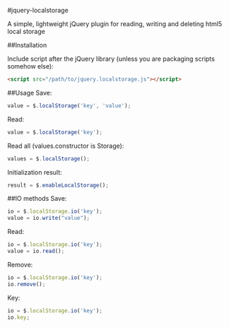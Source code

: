 #jquery-localstorage

A simple, lightweight jQuery plugin for reading, writing and deleting html5 local storage

##Installation

Include script after the jQuery library (unless you are packaging scripts somehow else):
```html
<script src="/path/to/jquery.localstorage.js"></script>
```
##Usage
Save:
```javascript
value = $.localStorage('key', 'value');
```
Read:
```javascript
value = $.localStorage('key');
```
Read all (values.constructor is Storage): 
```javascript
values = $.localStorage();
```
Initialization result: 
```javascript
result = $.enableLocalStorage();
```
##IO methods
Save:
```javascript
io = $.localStorage.io('key');
value = io.write("value");
```
Read:
```javascript
io = $.localStorage.io('key');
value = io.read();
```
Remove:
```javascript
io = $.localStorage.io('key');
io.remove();
```
Key:
```javascript
io = $.localStorage.io('key');
io.key;
```
